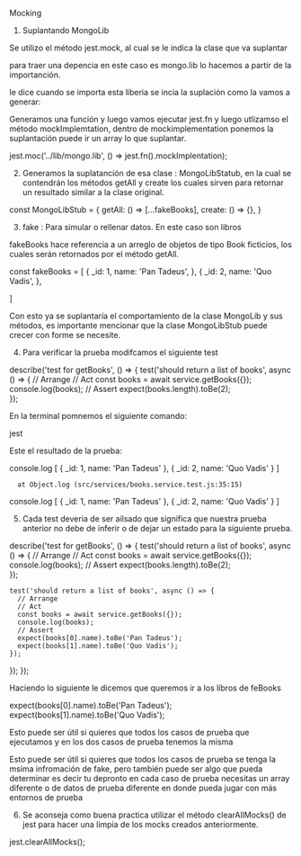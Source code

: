 Mocking

1. Suplantando MongoLib

Se utilizo el método jest.mock, al cual se le indica la clase que va suplantar

para traer una depencia en este caso es mongo.lib lo hacemos a partir
de la importanción.

le dice cuando se importa esta liberia se incia la suplación como la vamos a generar:

Generamos una función y luego vamos ejecutar jest.fn y luego utlizamso el método mockImplemtation,
dentro de mockimplementation ponemos  la suplantación puede ir un array lo que suplantar.

jest.moc('../lib/mongo.lib', () => jest.fn().mockImplentation);

2. Generamos la suplatanción de esa clase : MongoLibStatub, en la cual se contendrán los métodos getAll y     create los cuales sirven para retornar un resultado similar a la clase original.

const MongoLibStub = {
  getAll: () => [...fakeBooks],
  create: () => {},
}

3. fake : Para simular o rellenar datos. En este caso son libros  

fakeBooks hace referencia a un arreglo de objetos de tipo Book ficticios, 
los cuales serán retornados por el método getAll.


const fakeBooks = [
  {
    _id: 1,
    name: 'Pan Tadeus',
  },
  {
    _id: 2,
    name: 'Quo Vadis',
  },

]

Con esto ya se suplantaría el comportamiento de la clase MongoLib y sus métodos, es importante mencionar que la clase MongoLibStub puede crecer con forme se necesite.

4. Para verificar la prueba modifcamos el siguiente test


 describe('test for getBooks', () => {
    test('should return a list of books', async () => {
      // Arrange
      // Act
      const books = await service.getBooks({});
      console.log(books);
      // Assert
      expect(books.length).toBe(2);    
    });

En la terminal pomnemos el siguiente comando:

jest 

Este el resultado de la prueba: 

console.log
    [ { _id: 1, name: 'Pan Tadeus' }, { _id: 2, name: 'Quo Vadis' } ]

      at Object.log (src/services/books.service.test.js:35:15)

  console.log
    [ { _id: 1, name: 'Pan Tadeus' }, { _id: 2, name: 'Quo Vadis' } ]

5. Cada test deveria de ser ailsado que significa que nuestra prueba
   anterior no debe de inferir o de dejar un estado para la siguiente
   prueba.


  describe('test for getBooks', () => {
    test('should return a list of books', async () => {
      // Arrange
      // Act
      const books = await service.getBooks({});
      console.log(books);
      // Assert
      expect(books.length).toBe(2);    
    });

    test('should return a list of books', async () => {
      // Arrange
      // Act
      const books = await service.getBooks({});
      console.log(books);
      // Assert
      expect(books[0].name).toBe('Pan Tadeus');
      expect(books[1].name).toBe('Quo Vadis');
    });
  });
});

Haciendo lo siguiente le dicemos que queremos ir a los líbros de feBooks

  expect(books[0].name).toBe('Pan Tadeus');
  expect(books[1].name).toBe('Quo Vadis');

Esto puede ser útil si quieres que todos los casos de prueba que ejecutamos y en los dos 
casos de prueba tenemos la misma

Esto puede ser útil si quieres que todos los casos de prueba se tenga la msima infromación de
fake, pero también puede ser algo que pueda determinar es decir tu depronto en cada caso de prueba
necesitas un array diferente o de datos de prueba diferente en donde pueda jugar con más entornos
de prueba

6. Se aconseja como buena practica utilizar el método clearAllMocks() de jest para hacer una limpia de los mocks creados anteriormente.

jest.clearAllMocks();
